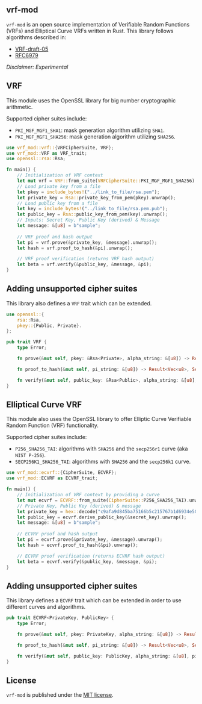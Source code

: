 ## vrf-mod

`vrf-mod` is an open source implementation of Verifiable Random Functions (VRFs) and Elliptical Curve VRFs written in Rust.
This library follows algorithms described in:

* [VRF-draft-05](https://tools.ietf.org/pdf/draft-irtf-cfrg-vrf-05)
* [RFC6979](https://tools.ietf.org/html/rfc6979)

_Disclaimer: Experimental_

## VRF

This module uses the OpenSSL library for big number cryptographic arithmetic.

Supported cipher suites include:

* `PKI_MGF_MGF1_SHA1`: mask generation algorithm utilizing `SHA1`.
* `PKI_MGF_MGF1_SHA256`: mask generation algorithm utilizing `SHA256`.

```rust
use vrf_mod::vrf::{VRFCipherSuite, VRF};
use vrf_mod::VRF as VRF_trait;
use openssl::rsa::Rsa;

fn main() {
    // Initialization of VRF context
    let mut vrf = VRF::from_suite(VRFCipherSuite::PKI_MGF_MGF1_SHA256).unwrap();
    // Load private key from a file
    let pkey = include_bytes!("../link_to_file/rsa.pem");
    let private_key = Rsa::private_key_from_pem(pkey).unwrap();
    // Load public key from a file
    let key = include_bytes!("../link_to_file/rsa.pem.pub");
    let public_key = Rsa::public_key_from_pem(key).unwrap();
    // Inputs: Secret Key, Public Key (derived) & Message
    let message: &[u8] = b"sample";
    
    // VRF proof and hash output
    let pi = vrf.prove(&private_key, &message).unwrap();
    let hash = vrf.proof_to_hash(&pi).unwrap();

    // VRF proof verification (returns VRF hash output)
    let beta = vrf.verify(&public_key, &message, &pi);
}
```

## Adding unsupported cipher suites

This library also defines a `VRF` trait which can be extended.

```rust
use openssl::{
    rsa::Rsa,
    pkey::{Public, Private}.
};

pub trait VRF {
    type Error;

    fn prove(&mut self, pkey: &Rsa<Private>, alpha_string: &[u8]) -> Result<Vec<u8>, Self::Error>;

    fn proof_to_hash(&mut self, pi_string: &[u8]) -> Result<Vec<u8>, Self::Error>;

    fn verify(&mut self, public_key: &Rsa<Public>, alpha_string: &[u8], pi_string: &[u8]) -> Result<Vec<u8>, Self::Error>;
}
```

## Elliptical Curve VRF

This module also uses the OpenSSL library to offer Elliptic Curve Verifiable Random Function (VRF) functionality.

Supported cipher suites include:

* `P256_SHA256_TAI`: algorithms with `SHA256` and the `secp256r1` curve (aka `NIST P-256`).
* `SECP256K1_SHA256_TAI`: algorithms with `SHA256` and the `secp256k1` curve.

```rust
use vrf_mod::ecvrf::{CipherSuite, ECVRF};
use vrf_mod::ECVRF as ECVRF_trait;

fn main() {
    // Initialization of VRF context by providing a curve
    let mut ecvrf = ECVRF::from_suite(CipherSuite::P256_SHA256_TAI).unwrap();
    // Private Key, Public Key (derived) & message
    let private_key = hex::decode("c9afa9d845ba75166b5c215767b1d6934e50c3db36e89b127b8a622b120f6721").unwrap();
    let public_key = ecvrf.derive_public_key(&secret_key).unwrap();
    let message: &[u8] = b"sample";
    
    // ECVRF proof and hash output
    let pi = ecvrf.prove(&private_key, &message).unwrap();
    let hash = ecvrf.proof_to_hash(&pi).unwrap();

    // ECVRF proof verification (returns ECVRF hash output)
    let beta = ecvrf.verify(&public_key, &message, &pi);
}
```

## Adding unsupported cipher suites

This library defines a `ECVRF` trait which can be extended in order to use different curves and algorithms.

```rust
pub trait ECVRF<PrivateKey, PublicKey> {
    type Error;

    fn prove(&mut self, pkey: PrivateKey, alpha_string: &[u8]) -> Result<Vec<u8>, Self::Error>;

    fn proof_to_hash(&mut self, pi_string: &[u8]) -> Result<Vec<u8>, Self::Error>;

    fn verify(&mut self, public_key: PublicKey, alpha_string: &[u8], pi_string: &[u8]) -> Result<Vec<u8>, Self::Error>;
}
```

## License

`vrf-mod` is published under the [MIT license](https://github.com/th3outcast/vrf-mod/blob/main/LICENSE).